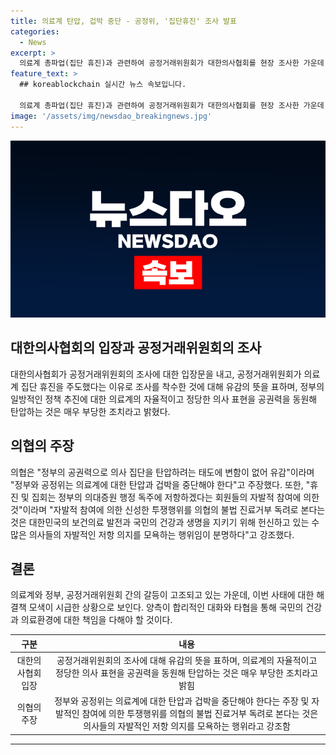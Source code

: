 ```yaml
---
title: 의료계 탄압, 겁박 중단 - 공정위, '집단휴진' 조사 발표
categories:
  - News
excerpt: >
  의료계 총파업(집단 휴진)과 관련하여 공정거래위원회가 대한의사협회를 현장 조사한 가운데, 의협은 "의료계에 대한 탄압과 겁박을 중단하라"고 요구했습니다. 의협은 공정위의 조사에 유감을 표하며, 정부의 의료 정책에 저항하는 의사들의 자발적 참여를 존중해야 한다고 주장했습니다. 현장 조사에 대한 입장문을 통해 "의료계의 자율적이고 정당한 의사 표현을 공권력을 동원해 탄압하는 것은 매우 부당한 조치"라고 밝혔으며, 공정위의 부당한 억압과 탄압이 자행될 경우 회원과 의대생에게 행정처분 등 피해가 발생하지 않도록 보호할 것을 강조했습니다. 
feature_text: >
  ## koreablockchain 실시간 뉴스 속보입니다.

  의료계 총파업(집단 휴진)과 관련하여 공정거래위원회가 대한의사협회를 현장 조사한 가운데, 의협은 "의료계에 대한 탄압과 겁박을 중단하라"고 요구했습니다. 의협은 공정위의 조사에 유감을 표하며, 정부의 의료 정책에 저항하는 의사들의 자발적 참여를 존중해야 한다고 주장했습니다. 현장 조사에 대한 입장문을 통해 "의료계의 자율적이고 정당한 의사 표현을 공권력을 동원해 탄압하는 것은 매우 부당한 조치"라고 밝혔으며, 공정위의 부당한 억압과 탄압이 자행될 경우 회원과 의대생에게 행정처분 등 피해가 발생하지 않도록 보호할 것을 강조했습니다. 
image: '/assets/img/newsdao_breakingnews.jpg'
---
```


<p><img src="/assets/img/newsdao_breakingnews.jpg" alt="koreablockchain 속보" /></p>

<h2 data-ke-size="size26">대한의사협회의 입장과 공정거래위원회의 조사</h2>

<p data-ke-size="size16">대한의사협회가 공정거래위원회의 조사에 대한 입장문을 내고, 공정거래위원회가 의료계 집단 휴진을 주도했다는 이유로 조사를 착수한 것에 대해 유감의 뜻을 표하며, 정부의 일방적인 정책 추진에 대한 의료계의 자율적이고 정당한 의사 표현을 공권력을 동원해 탄압하는 것은 매우 부당한 조치라고 밝혔다.</p>

<h2 data-ke-size="size26">의협의 주장</h2>

<p data-ke-size="size16">의협은 "정부의 공권력으로 의사 집단을 탄압하려는 태도에 변함이 없어 유감"이라며 "정부와 공정위는 의료계에 대한 탄압과 겁박을 중단해야 한다"고 주장했다. 또한, "휴진 및 집회는 정부의 의대증원 행정 독주에 저항하겠다는 회원들의 자발적 참여에 의한 것"이라며 "자발적 참여에 의한 신성한 투쟁행위를 의협의 불법 진료거부 독려로 본다는 것은 대한민국의 보건의료 발전과 국민의 건강과 생명을 지키기 위해 헌신하고 있는 수많은 의사들의 자발적인 저항 의지를 모욕하는 행위임이 분명하다"고 강조했다.</p>

<h2 data-ke-size="size26">결론</h2>

<p data-ke-size="size16">의료계와 정부, 공정거래위원회 간의 갈등이 고조되고 있는 가운데, 이번 사태에 대한 해결책 모색이 시급한 상황으로 보인다. 양측이 합리적인 대화와 타협을 통해 국민의 건강과 의료환경에 대한 책임을 다해야 할 것이다.</p>

<table>
    <thead>
        <tr>
            <th style="text-align: center;">구분</th>
            <th style="text-align: center;">내용</th>
        </tr>
    </thead>
    <tbody>
        <tr>
            <td style="text-align: center;">대한의사협회 입장</td>
            <td style="text-align: center;">공정거래위원회의 조사에 대해 유감의 뜻을 표하며, 의료계의 자율적이고 정당한 의사 표현을 공권력을 동원해 탄압하는 것은 매우 부당한 조치라고 밝힘</td>
        </tr>
        <tr>
            <td style="text-align: center;">의협의 주장</td>
            <td style="text-align: center;">정부와 공정위는 의료계에 대한 탄압과 겁박을 중단해야 한다는 주장 및 자발적인 참여에 의한 투쟁행위를 의협의 불법 진료거부 독려로 본다는 것은 의사들의 자발적인 저항 의지를 모욕하는 행위라고 강조함</td>
        </tr>
    </tbody>
</table>

<p><hr></p>

